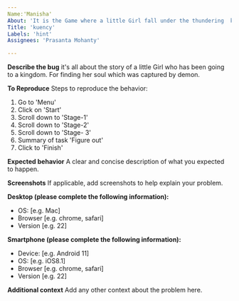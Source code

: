```yaml
---
Name:'Manisha'
About: 'It is the Game where a little Girl fall under the thundering  kingdom.'
Title: 'kuency'
Labels: 'hint'
Assignees: 'Prasanta Mohanty'

---
```


**Describe the bug**
it's all about the story of a little Girl who has been going to a kingdom.
 For finding  her soul which was captured by demon.

**To Reproduce**
Steps to reproduce the behavior:
1. Go to 'Menu'
2. Click on 'Start'
3. Scroll down to 'Stage-1'
4. Scroll down to 'Stage-2'
5. Scroll down to 'Stage- 3'
6. Summary of task 'Figure out'
7. Click to 'Finish'

**Expected behavior**
A clear and concise description of what you expected to happen.

**Screenshots**
If applicable, add screenshots to help explain your problem.

**Desktop (please complete the following information):**
 - OS: [e.g. Mac]
 - Browser [e.g. chrome, safari]
 - Version [e.g. 22]

**Smartphone (please complete the following information):**
 - Device: [e.g. Android 11]
 - OS: [e.g. iOS8.1]
 - Browser [e.g. chrome, safari]
 - Version [e.g. 22]

**Additional context**
Add any other context about the problem here.
